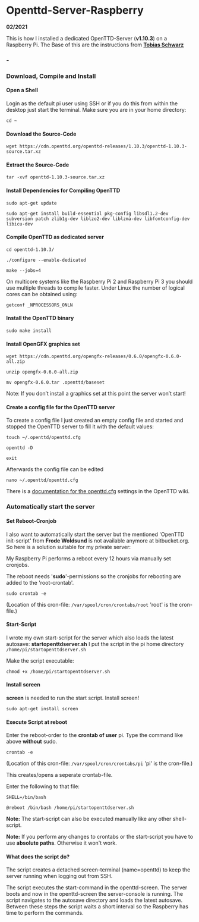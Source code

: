 # Openttd-Server-Raspberry

**02/2021**

This is how I installed a dedicated OpenTTD-Server (**v1.10.3**) on a Raspberry Pi.
The Base of this are the instructions from **[Tobias Schwarz](https://www.tobias-schwarz.com/en/posts/4/)**
### -
### Download, Compile and Install
#### Open a Shell

Login as the default pi user using SSH or if you do this from within the desktop just start the terminal. Make sure you are in your home directory:

```cd ~```

#### Download the Source-Code

```wget https://cdn.openttd.org/openttd-releases/1.10.3/openttd-1.10.3-source.tar.xz```

#### Extract the Source-Code

```tar -xvf openttd-1.10.3-source.tar.xz```

#### Install Dependencies for Compiling OpenTTD

```sudo apt-get update```

```sudo apt-get install build-essential pkg-config libsdl1.2-dev subversion patch zlib1g-dev liblzo2-dev liblzma-dev libfontconfig-dev libicu-dev```

#### Compile OpenTTD as dedicated server

```cd openttd-1.10.3/```

```./configure --enable-dedicated```

```make --jobs=4```

On multicore systems like the Raspberry Pi 2 and Raspberry Pi 3 you should use multiple threads to compile faster. Under Linux the number of logical cores can be obtained using:

```getconf _NPROCESSORS_ONLN```

#### Install the OpenTTD binary

```sudo make install```

#### Install OpenGFX graphics set

```wget https://cdn.openttd.org/opengfx-releases/0.6.0/opengfx-0.6.0-all.zip```

```unzip opengfx-0.6.0-all.zip```

```mv opengfx-0.6.0.tar .openttd/baseset```

Note: If you don’t install a graphics set at this point the server won’t start!

#### Create a config file for the OpenTTD server

To create a config file I just created an empty config file and started and stopped the OpenTTD server to fill it with the default values:

```touch ~/.openttd/openttd.cfg```

```openttd -D```

```exit```

Afterwards the config file can be edited

```nano ~/.openttd/openttd.cfg```

There is a [documentation for the openttd.cfg](https://wiki.openttd.org/en/Archive/Manual/Settings/Openttd.cfg) settings in the OpenTTD wiki.

### Automatically start the server
#### Set Reboot-Cronjob

I also want to automatically start the server but the mentioned 'OpenTTD init-script' from **Frode Woldsund** is not available anymore at bitbucket.org.
So here is a solution suitable for my private server:

My Raspberry Pi performs a reboot every 12 hours via manually set cronjobs.

The reboot needs '**sudo**'-permissions so the cronjobs for rebooting are added to the 'root-crontab'.

```sudo crontab -e```

(Location of this cron-file: ```/var/spool/cron/crontabs/root``` 'root' is the cron-file.)

#### Start-Script

I wrote my own start-script for the server which also loads the latest autosave: **startopenttdserver.sh**
I put the script in the pi home directory ```/home/pi/startopenttdserver.sh```

Make the script executable:

```chmod +x /home/pi/startopenttdserver.sh```

#### Install screen

**screen** is needed to run the start script. Install screen!

```sudo apt-get install screen```

#### Execute Script at reboot

Enter the reboot-order to the **crontab of user** pi. Type the command like above **without** sudo.

```crontab -e```

(Location of this cron-file: ```/var/spool/cron/crontabs/pi``` 'pi' is the cron-file.)

This creates/opens a seperate crontab-file.

Enter the following to that file:

```SHELL=/bin/bash```

```@reboot /bin/bash /home/pi/startopenttdserver.sh```

**Note:** The start-script can also be executed manually like any other shell-script.

**Note:** If you perform any changes to crontabs or the start-script you have to use **absolute paths**. Otherwise it won't work.

#### What does the script do?

The script creates a detached screen-terminal (name=openttd) to keep the server running when logging out from SSH.

The script executes the start-command in the openttd-screen.
The server boots and now in the openttd-screen the server-console is running.
The script navigates to the autosave directory and loads the latest autosave.
Between these steps the script waits a short interval so the Raspberry has time to perform the commands.
